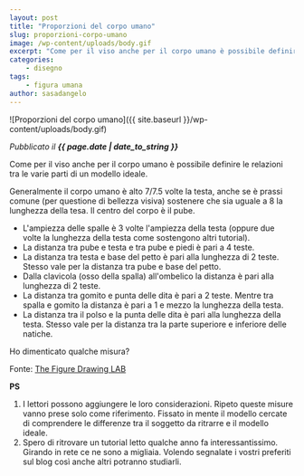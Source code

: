 ```yaml
---
layout: post
title: "Proporzioni del corpo umano"
slug: proporzioni-corpo-umano
image: /wp-content/uploads/body.gif
excerpt: "Come per il viso anche per il corpo umano è possibile definire le relazioni tra le varie parti di un modello ideale.  Generalmente il corpo umano è alto"
categories:
    - disegno
tags:
    - figura umana
author: sasadangelo
---
```


![Proporzioni del corpo umano]({{ site.baseurl }}/wp-content/uploads/body.gif)

_Pubblicato il **{{ page.date | date_to_string }}**_

Come per il viso anche per il corpo umano è possibile definire le relazioni tra le varie parti di un modello ideale. 

Generalmente il corpo umano è alto 7/7.5 volte la testa, anche se è prassi comune (per questione di bellezza visiva) sostenere che sia uguale a 8 la lunghezza della tesa. Il centro del corpo è il pube.

- L'ampiezza delle spalle è 3 volte l'ampiezza della testa (oppure due volte la lunghezza della testa come sostengono altri tutorial).
- La distanza tra pube e testa e tra pube e piedi è pari a 4 teste.
- La distanza tra testa e base del petto è pari alla lunghezza di 2 teste. Stesso vale per la distanza tra pube e base del petto.
- Dalla clavicola (osso della spalla) all'ombelico la distanza è pari alla lunghezza di 2 teste.
- La distanza tra gomito e punta delle dita è pari a 2 teste. Mentre tra spalla e gomito la distanza è pari a 1 e mezzo la lunghezza della testa.
- La distanza tra il polso e la punta delle dita è pari alla lunghezza della testa. Stesso vale per la distanza tra la parte superiore e inferiore delle natiche.

Ho dimenticato qualche misura?

Fonte: [The Figure Drawing LAB](http://drawinglab.evansville.edu/)

**PS**

1. I lettori possono aggiungere le loro considerazioni. Ripeto queste misure vanno prese solo come riferimento. Fissato in mente il modello cercate di comprendere le differenze tra il soggetto da ritrarre e il modello ideale.
2. Spero di ritrovare un tutorial letto qualche anno fa interessantissimo. Girando in rete ce ne sono a migliaia. Volendo segnalate i vostri preferiti sul blog così anche altri potranno studiarli.

